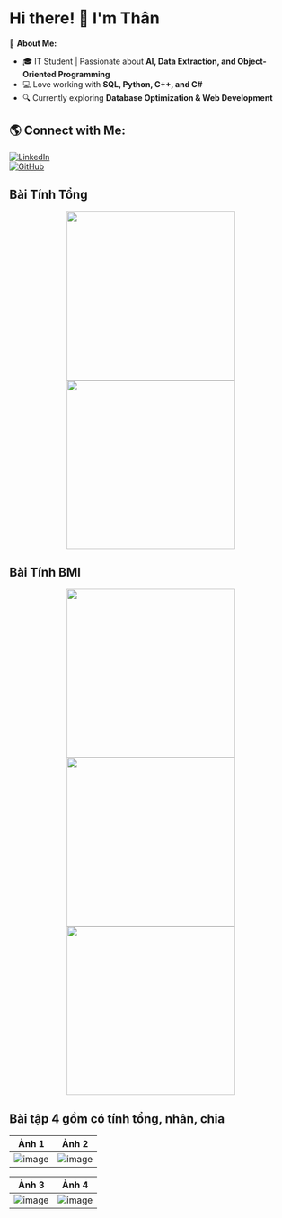 # Hi there! 👋 I'm Thân

🚀 **About Me:**  
- 🎓 IT Student | Passionate about **AI, Data Extraction, and Object-Oriented Programming**  
- 💻 Love working with **SQL, Python, C++, and C#**  
- 🔍 Currently exploring **Database Optimization & Web Development**  

## 🌎 Connect with Me:
[![LinkedIn](https://img.shields.io/badge/-LinkedIn-0077B5?style=flat&logo=linkedin&logoColor=white)](https://linkedin.com/in/your-profile)  
[![GitHub](https://img.shields.io/badge/-GitHub-181717?style=flat&logo=github&logoColor=white)](https://github.com/your-github-username) 
<h2>Bài Tính Tổng</h2>
<p align="center">
    <img src="https://github.com/user-attachments/assets/d7d67093-28b4-4942-9d6b-4ae31456f185" width="300">
    <img src="https://github.com/user-attachments/assets/664faa25-fca0-426f-907f-21594e7cde57" width="300">
</p>

<h2>Bài Tính BMI</h2>
<p align="center">
    <img src="https://github.com/user-attachments/assets/778096a2-c0b7-4cea-a453-f8cdc0d3337d" width="300">
    <img src="https://github.com/user-attachments/assets/d4d2c4f2-5f72-4fb8-a02f-48cc72996188" width="300">
    <img src="https://github.com/user-attachments/assets/a0445366-2d78-4b84-97ac-a60e446691e2" width="300">
</p>

<h2>Bài tập 4 gồm có tính tổng, nhân, chia</h2> 

| Ảnh 1 | Ảnh 2 |
|-------|-------|
| ![image](https://github.com/user-attachments/assets/fbeac300-7519-480d-9955-0229ce28e797) | ![image](https://github.com/user-attachments/assets/5958f2f3-5e7e-4ee3-84bc-4b2c65091787) |

| Ảnh 3 | Ảnh 4 |
|-------|-------|
| ![image](https://github.com/user-attachments/assets/20b51460-2309-4d71-9dd3-22fd1e912949) | ![image](https://github.com/user-attachments/assets/9e64deef-f831-42af-a2d5-11df63d8cc16) |






